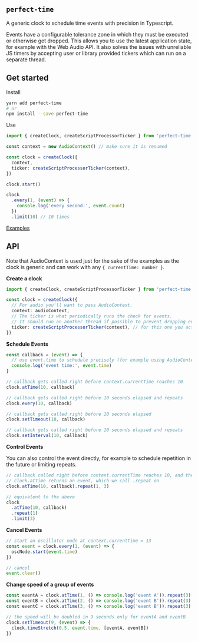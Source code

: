 ## `perfect-time`

A generic clock to schedule time events with precision in Typescript.

Events have a configurable tolerance zone in which they must be executed or otherwise get dropped. This allows you to use the latest application state, for example with the Web Audio API. It also solves the issues with unreliable JS timers by accepting user or library provided tickers which can run on a separate thread.

## Get started

Install

```bash
yarn add perfect-time
# or
npm install --save perfect-time
```

Use

```typescript
import { createClock, createScriptProcessorTicker } from 'perfect-time'

const context = new AudioContext() // make sure it is resumed

const clock = createClock({
  context,
  ticker: createScriptProcessorTicker(context),
})

clock.start()

clock
  .every(1, (event) => {
    console.log('every second:', event.count)
  })
  .limit(10) // 10 times
```

[Examples](https://github.com/skulptur/perfect-time/tree/master/example)

## API

Note that AudioContext is used just for the sake of the examples as the clock is generic and can work with any `{ currentTime: number }`.

**Create a clock**

```typescript
import { createClock, createScriptProcessorTicker } from 'perfect-time'

const clock = createClock({
  // For audio you'll want to pass AudioContext.
  context: audioContext,
  // The ticker is what periodically runs the check for events.
  // It should run on another thread if possible to prevent dropping events.
  ticker: createScriptProcessorTicker(context), // for this one you actually need it to be an AudioContext for ScriptProcessorNode
})
```

**Schedule Events**

```typescript
const callback = (event) => {
  // use event.time to schedule precisely (for example using AudioContext)
  console.log('event time:', event.time)
}

// callback gets called right before context.currentTime reaches 10
clock.atTime(10, callback)

// callback gets called right before 10 seconds elapsed and repeats
clock.every(10, callback)

// callback gets called right before 10 seconds elapsed
clock.setTimeout(10, callback)

// callback gets called right before 10 seconds elapsed and repeats
clock.setInterval(10, callback)
```

**Control Events**

You can also control the event directly, for example to schedule repetition in the future or limiting repeats.

```typescript
// callback called right before context.currentTime reaches 10, and then every second 3 times
// clock.atTime returns an event, which we call .repeat on
clock.atTime(10, callback).repeat(1, 3)

// equivalent to the above
clock
  .atTime(10, callback)
  .repeat(1)
  .limit(3)
```

**Cancel Events**

```typescript
// start an oscillator node at context.currentTime = 13
const event = clock.every(1, (event) => {
  oscNode.start(event.time)
})

// cancel
event.clear()
```

**Change speed of a group of events**

```typescript
const eventA = clock.atTime(1, () => console.log('event A')).repeat(3)
const eventB = clock.atTime(2, () => console.log('event B')).repeat(3)
const eventC = clock.atTime(3, () => console.log('event B')).repeat(3)

// the speed will be doubled in 9 seconds only for eventA and eventB
clock.setTimeout(9, (event) => {
  clock.timeStretch(0.5, event.time, [eventA, eventB])
})
```

